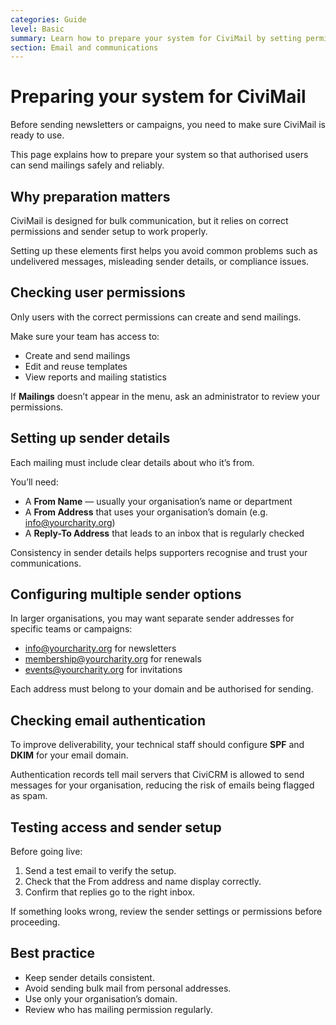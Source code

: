 ```yaml
---
categories: Guide
level: Basic
summary: Learn how to prepare your system for CiviMail by setting permissions, configuring sender addresses, and checking authentication.
section: Email and communications
---
```


# Preparing your system for CiviMail

Before sending newsletters or campaigns, you need to make sure CiviMail is ready to use.

This page explains how to prepare your system so that authorised users can send mailings safely and reliably.

## Why preparation matters

CiviMail is designed for bulk communication, but it relies on correct permissions and sender setup to work properly.

Setting up these elements first helps you avoid common problems such as undelivered messages, misleading sender details, or compliance issues.

## Checking user permissions

Only users with the correct permissions can create and send mailings.

Make sure your team has access to:

- Create and send mailings  
- Edit and reuse templates  
- View reports and mailing statistics  

If **Mailings** doesn’t appear in the menu, ask an administrator to review your permissions.

## Setting up sender details

Each mailing must include clear details about who it’s from.

You’ll need:

- A **From Name** — usually your organisation’s name or department  
- A **From Address** that uses your organisation’s domain (e.g. info@yourcharity.org)  
- A **Reply-To Address** that leads to an inbox that is regularly checked  

Consistency in sender details helps supporters recognise and trust your communications.

## Configuring multiple sender options

In larger organisations, you may want separate sender addresses for specific teams or campaigns:

- info@yourcharity.org for newsletters  
- membership@yourcharity.org for renewals  
- events@yourcharity.org for invitations  

Each address must belong to your domain and be authorised for sending.

## Checking email authentication

To improve deliverability, your technical staff should configure **SPF** and **DKIM** for your email domain.

Authentication records tell mail servers that CiviCRM is allowed to send messages for your organisation, reducing the risk of emails being flagged as spam.

## Testing access and sender setup

Before going live:

1. Send a test email to verify the setup.  
2. Check that the From address and name display correctly.  
3. Confirm that replies go to the right inbox.  

If something looks wrong, review the sender settings or permissions before proceeding.

## Best practice

- Keep sender details consistent.  
- Avoid sending bulk mail from personal addresses.  
- Use only your organisation’s domain.  
- Review who has mailing permission regularly.
